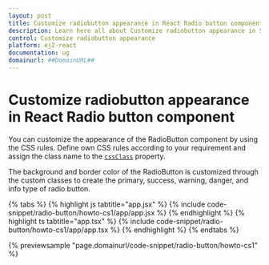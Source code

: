 ```yaml
---
layout: post
title: Customize radiobutton appearance in React Radio button component | Syncfusion
description: Learn here all about Customize radiobutton appearance in Syncfusion React Radio button component of Syncfusion Essential JS 2 and more.
control: Customize radiobutton appearance 
platform: ej2-react
documentation: ug
domainurl: ##DomainURL##
---
```


# Customize radiobutton appearance in React Radio button component

You can customize the appearance of the RadioButton component by using the CSS rules. Define own CSS rules according to your requirement and assign the class name to the [`cssClass`](https://ej2.syncfusion.com/react/documentation/api/radio-button#cssclass) property.

The background and border color of the RadioButton is customized through the custom classes to create the primary, success, warning, danger, and info type of radio button.

{% tabs %}
{% highlight js tabtitle="app.jsx" %}
{% include code-snippet/radio-button/howto-cs1/app/app.jsx %}
{% endhighlight %}
{% highlight ts tabtitle="app.tsx" %}
{% include code-snippet/radio-button/howto-cs1/app/app.tsx %}
{% endhighlight %}
{% endtabs %}

 {% previewsample "page.domainurl/code-snippet/radio-button/howto-cs1" %}
